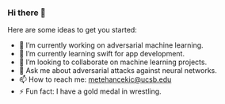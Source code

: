 ### Hi there 👋

<!--
**metehancekic/metehancekic** is a ✨ _special_ ✨ repository because its `README.md` (this file) appears on your GitHub profile.
-->
Here are some ideas to get you started:

- 🔭 I’m currently working on adversarial machine learning.
- 🌱 I’m currently learning swift for app development.
- 👯 I’m looking to collaborate on machine learning projects.
- 💬 Ask me about adversarial attacks against neural networks.
- 📫 How to reach me: metehancekic@ucsb.edu
- ⚡ Fun fact: I have a gold medal in wrestling.


